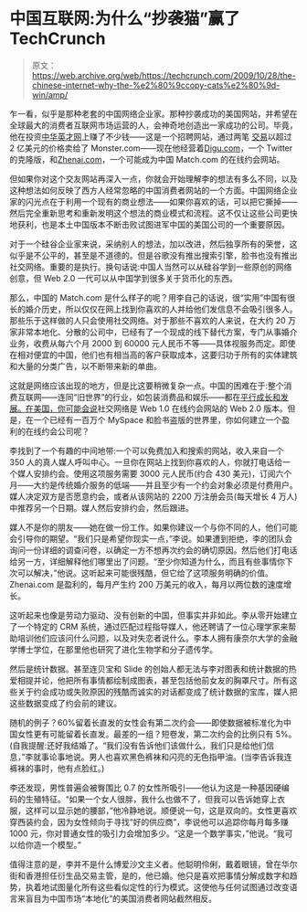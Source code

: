 # 中国互联网:为什么“抄袭猫”赢了 TechCrunch

> 原文：<https://web.archive.org/web/https://techcrunch.com/2009/10/28/the-chinese-internet-why-the-%e2%80%9ccopy-cats%e2%80%9d-win/amp/>

 <amp-img class="vertical alignleft size-full wp-image-114788 amp-wp-enforced-sizes i-amphtml-layout-intrinsic i-amphtml-layout-size-defined" title="grow-black-hair-long" src="https://web.archive.org/web/20230119032300im_/https://techcrunch.com/wp-content/uploads/2009/10/grow-black-hair-long.jpg" alt="grow-black-hair-long" layout="intrinsic" i-amphtml-layout="intrinsic"><i-amphtml-sizer class="i-amphtml-sizer"></i-amphtml-sizer></amp-img> 乍一看，似乎是那种老套的中国网络企业家。那种抄袭成功的美国网站，并希望在全球最大的消费者互联网市场运营的人，会神奇地创造出一家成功的公司。毕竟，他在投资[中华英才网](https://web.archive.org/web/20230119032300/http://www.chinahr.com/index.htm)上赚了不少钱——这是一个招聘网站，通过两笔 [交易](https://web.archive.org/web/20230119032300/http://community.ere.net/groups/china-recruiting/discussions/2259/)以超过 2 亿美元的价格卖给了 Monster.com——现在他经营着[Digu.com](https://web.archive.org/web/20230119032300/http://www.digu.com/)，一个 Twitter 的克隆版，和[Zhenai.com](https://web.archive.org/web/20230119032300/http://www.zhenai.com/)，一个可能成为中国 Match.com 的在线约会网站。

但如果你对这个交友网站再深入一点，你就会开始理解李的想法有多么不同，以及这种想法如何反映了西方人经常忽略的中国消费者网站的一个方面。中国网络企业家的闪光点在于利用一个现有的商业想法——如果你喜欢的话，可以把它撕掉——然后完全重新思考和重新发明这个想法的商业模式和流程。这不仅让这些公司更快地获利，也是本土中国版本不断击败试图进军中国的美国公司的一个重要原因。

对于一个硅谷企业家来说，采纳别人的想法，加以改进，然后独享所有的荣誉，这似乎是不公平的，甚至是不道德的。但是谷歌没有推出搜索引擎，脸书也没有推出社交网络。重要的是执行。换句话说:中国人当然可以从硅谷学到一些原创的网络创意，但 Web 2.0 一代可以从中国学到很多关于货币化的东西。

那么，中国的 Match.com 是什么样子的呢？用李自己的话说，很“实用”中国有很长的婚介历史，所以仅仅在网上找到你喜欢的人并给他们发信息不会吸引很多人。那些乐于这样做的人只会使用社交网络。对于那些不喜欢的人来说，在大约 20 万家非常本地化、分散的公司中，已经有了一个现成的线下替代方案，专门从事婚介业务，收费从每六个月 2000 到 60000 元人民币不等——具体视服务而定。即使在相对便宜的中国，他们也有相当高的客户获取成本，这要归功于所有的实体建筑和大量的分类广告，以不断带来新的单曲。

这就是网络应该出现的地方，但是比这要稍微复杂一点。中国的困难在于:整个消费互联网——连同“旧世界”的行业，如包装消费品和娱乐——都在[平行成长和发展。在美国，你](https://web.archive.org/web/20230119032300/http://techcrunch.com/2009/06/01/why-china-isn%E2%80%99t-%E2%80%9Cthe-next-silicon-valley%E2%80%9D/)[可能会说](https://web.archive.org/web/20230119032300/http://www.businessweek.com/technology/content/nov2007/tc20071120_688300.htm)社交网络是 Web 1.0 在线约会网站的 Web 2.0 版本。但是，在一个已经有一百万个 MySpace 和脸书盗版的世界里，你如何建立一个盈利的在线约会公司呢？

李找到了一个有趣的中间地带:一个可以免费加入和搜索的网站，收入来自一个 350 人的真人媒人呼叫中心。一旦你在网站上找到你喜欢的人，你就打电话给一个媒人安排约会。使用这项服务需要 3000 元人民币(约合 430 美元)，订阅六个月——大约是传统婚介服务的低端——并且至少有一个约会对象必须是付费用户。媒人决定双方是否愿意约会，或者从该网站的 2200 万注册会员(每天增长 4 万人)中推荐另一个日期。媒人然后安排约会，然后跟进。

媒人不是你的朋友——她在做一份工作。如果你建议一个与你不同的人，他们可能会引导你的期望。“我们只是希望你现实一点，”李说。如果遭到拒绝，李的团队会询问一份详细的调查问卷，以确定一方不想再次约会的确切原因。然后他们打电话给另一方，详细解释他们哪里出了问题。“至少你知道为什么，而且有些事情你下次可以解决，”他说。这听起来可能很残酷，但它给了这项服务明确的价值。Zhenai.com 是盈利的，每月产生约 200 万美元的收入，每月以两位数的速度增长。

这听起来也像是劳动力驱动、没有创新的中国，但事实并非如此。李从零开始建立了一个特定的 CRM 系统，通过匹配过程指导媒人，他还聘请了一位心理学家来帮助培训他们应该问什么问题，以及对失恋者说什么。李本人拥有康奈尔大学的金融学博士学位，在那里他也研究了进化生物学和分子遗传学。

然后是统计数据。甚至连贝宝和 Slide 的创始人都无法与李对图表和统计数据的热爱相提并论，他把所有事情都绘制成图表，甚至包括他前女友的胸罩尺寸。所有这些关于约会成功或失败原因的残酷而诚实的对话都变成了统计数据的宝库，媒人把这些数据变成了约会前的建议。

随机的例子？60%留着长直发的女性会有第二次约会——即使数据被标准化为中国女性更有可能留着长直发。最差的一组？短卷发，第二次约会的比例只有 5%。(自我提醒:还好我结婚了。“我们没有告诉他们该做什么，我们只是给他们信息，”李就事论事地说。男人也喜欢黑色裤袜和闪亮的无色指甲油。(当李告诉我连裤袜的事时，他有点脸红。)

李还发现，男性普遍会被臀围比 0.7 的女性所吸引——他认为这是一种基因硬编码的生殖特征。“如果一个女人很胖，我什么也做不了，但我可以告诉她穿上衣服，这样可以显示她的腰部，”他冷静地说。顺便说一句，这是双向的。女性更喜欢穿西装约会，因为女性倾向于寻找“好的供应商”，李说他可以追踪你每月每多赚 1000 元，你对普通女性的吸引力会增加多少。“这是一个数学事实，”他说。“我可以给你造一个模型。”

值得注意的是，李并不是什么博爱沙文主义者。他聪明伶俐，戴着眼镜，曾在华尔街和香港担任衍生品交易主管，是的，他已婚。他只是喜欢把事情分解成数字和趋势，执着地试图量化所有这些看似定性的行为模式。这使他与任何试图通过改变语言来盲目为中国市场“本地化”的美国消费者网站截然相反。

<amp-analytics data-credentials="include" class="i-amphtml-layout-fixed i-amphtml-layout-size-defined" i-amphtml-layout="fixed"></amp-analytics>